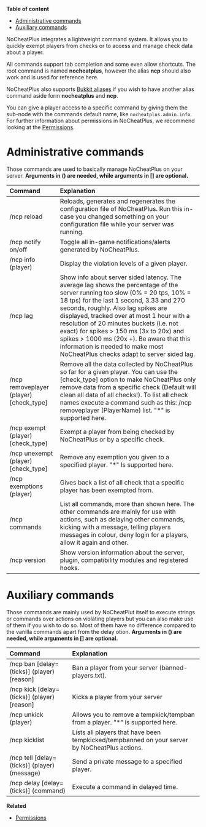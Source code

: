 **Table of content**
* [Administrative commands](Commands#administrative-commands)
* [Auxiliary commands](Commands#auxiliary-commands)

NoCheatPlus integrates a lightweight command system. It allows you to quickly exempt players from checks or to access and manage check data about a player. 

All commands support tab completion and some even allow shortcuts. The root command is named **nocheatplus**, however the alias **ncp** should also work and is used for reference here.

NoCheatPlus also supports [Bukkit aliases](http://wiki.bukkit.org/Bukkit.yml#aliases) if you wish to have another alias command aside form **nocheatplus** and **ncp**.

You can give a player access to a specific command by giving them the sub-node with the commands default name, like `nocheatplus.admin.info`.
For further information about permissions in NoCheatPlus, we recommend looking at the [Permissions](https://github.com/MyPictures/NoCheatPlus/wiki/Permissions#commands).

# Administrative commands
Those commands are used to basically manage NoCheatPlus on your server.
**Arguments in () are needed, while arguments in [] are optional.**

| Command                 | Explanation |
| :---------------------- | :---------- |
|/ncp reload| Reloads, generates and regenerates the configuration file of NoCheatPlus. Run this in-case you changed something on your configuration file while your server was running.|
|/ncp notify on/off| Toggle all in-game notifications/alerts generated by NoCheatPlus.|
|/ncp info (player)| Display the violation levels of a given player.|
|/ncp lag| Show info about server sided latency. The average lag shows the percentage of the server running too slow (0% = 20 tps, 10% = 18 tps) for the last 1 second, 3.33 and 270 seconds, roughly. Also lag spikes are displayed, tracked over at most 1 hour with a resolution of 20 minutes buckets (i.e. not exact) for spikes > 150 ms (3x to 20x) and spikes > 1000 ms (20x +). Be aware that this information is needed to make most NoCheatPlus checks adapt to server sided lag.|
|/ncp removeplayer (player) [check_type]| Remove all the data collected by NoCheatPlus so far for a given player. You can use the [check_type] option to make NoCheatPlus only remove data from a specific check (Default will clean all data of all checks!). To list all check names execute a command such as this: /ncp removeplayer (PlayerName) list. "*" is supported here.
|/ncp exempt (player) [check_type]| Exempt a player from being checked by NoCheatPlus or by a specific check.|
|/ncp unexempt (player) [check_type]| Remove any exemption you given to a specified player. "*" Is supported here.|
|/ncp exemptions (player)| Gives back a list of all check that a specific player has been exempted from.|
|/ncp commands| List all commands, more than shown here. The other commands are mainly for use with actions, such as delaying other commands, kicking with a message, telling players messages in colour, deny login for a players, allow it again and other.|
|/ncp version| Show version information about the server, plugin, compatibility modules and registered hooks.|

# Auxiliary commands
Those commands are mainly used by NoCheatPlut itself to execute strings or commands over actions on violating players but you can also make use of them if you wish to do so. Most of them have no difference compared to the vanilla commands apart from the delay otion.
**Arguments in () are needed, while arguments in [] are optional.**

| Command                 | Explanation |
| :---------------------- | :---------- |
|/ncp ban \[delay=(ticks)] (player) [reason]|Ban a player from your server (banned-players.txt).|
|/ncp kick \[delay=(ticks)] (player) [reason]|Kicks a player from your server|
|/ncp unkick (player)|Allows you to remove a tempkick/tempban from a player. "*" is supported here.|
|/ncp kicklist|Lists all players that have been tempkicked/tempbanned on your server by NoCheatPlus actions.|
|/ncp tell \[delay=(ticks)] (player) (message)|Send a private message to a specified player.|
|/ncp delay \[delay=(ticks)] (command)|Execute a command in delayed time.|

**Related**
* [Permissions](Permissions)